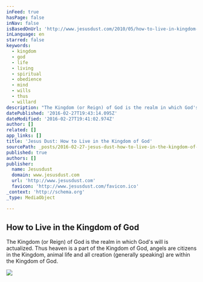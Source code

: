 ```yaml
---
inFeed: true
hasPage: false
inNav: false
isBasedOnUrl: 'http://www.jesusdust.com/2010/05/how-to-live-in-kingdom-of-god.html'
inLanguage: en
starred: false
keywords:
  - kingdom
  - god
  - life
  - living
  - spiritual
  - obedience
  - mind
  - wills
  - thus
  - willard
description: "The Kingdom (or Reign) of God is the realm in which God's will is actualized. Thus heaven is a part of the Kingdom of God, angels are citizens in the Kingdom, animal life and all creation (generally speaking) are within the Kingdom of God."
datePublished: '2016-02-27T19:43:14.095Z'
dateModified: '2016-02-27T19:41:02.974Z'
author: []
related: []
app_links: []
title: 'Jesus Dust: How to Live in the Kingdom of God'
sourcePath: _posts/2016-02-27-jesus-dust-how-to-live-in-the-kingdom-of-god.md
published: true
authors: []
publisher:
  name: Jesusdust
  domain: www.jesusdust.com
  url: 'http://www.jesusdust.com'
  favicon: 'http://www.jesusdust.com/favicon.ico'
_context: 'http://schema.org'
_type: MediaObject

---
```

<article style=""><h1>How to Live in the Kingdom of God</h1><p>The Kingdom (or Reign) of God is the realm in which God's will is actualized. Thus heaven is a part of the Kingdom of God, angels are citizens in the Kingdom, animal life and all creation (generally speaking) are within the Kingdom of God.</p><img src="https://s3-us-west-2.amazonaws.com/the-grid-img/p/624c6fac53547a6e68a32dd0d1f9bf855048a36d.jpg" /></article>